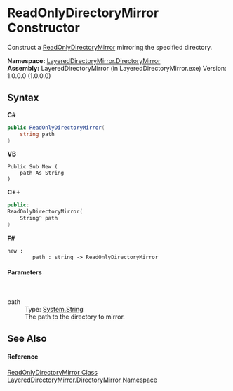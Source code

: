 # ReadOnlyDirectoryMirror Constructor 
 

Construct a <a href="9d919184-3b4b-39ec-0b51-c454c9692d1b">ReadOnlyDirectoryMirror</a> mirroring the specified directory.

**Namespace:**&nbsp;<a href="8e43a026-b829-c5d6-efc2-1a8c2a152363">LayeredDirectoryMirror.DirectoryMirror</a><br />**Assembly:**&nbsp;LayeredDirectoryMirror (in LayeredDirectoryMirror.exe) Version: 1.0.0.0 (1.0.0.0)

## Syntax

**C#**<br />
``` C#
public ReadOnlyDirectoryMirror(
	string path
)
```

**VB**<br />
``` VB
Public Sub New ( 
	path As String
)
```

**C++**<br />
``` C++
public:
ReadOnlyDirectoryMirror(
	String^ path
)
```

**F#**<br />
``` F#
new : 
        path : string -> ReadOnlyDirectoryMirror
```


#### Parameters
&nbsp;<dl><dt>path</dt><dd>Type: <a href="http://msdn2.microsoft.com/en-us/library/s1wwdcbf" target="_blank">System.String</a><br />The path to the directory to mirror.</dd></dl>

## See Also


#### Reference
<a href="9d919184-3b4b-39ec-0b51-c454c9692d1b">ReadOnlyDirectoryMirror Class</a><br /><a href="8e43a026-b829-c5d6-efc2-1a8c2a152363">LayeredDirectoryMirror.DirectoryMirror Namespace</a><br />